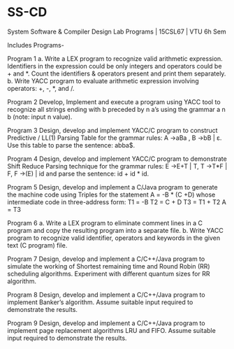 # SS-CD
System Software &amp; Compiler Design Lab Programs | 15CSL67 | VTU 6h Sem

Includes Programs-

Program 1
a. Write a LEX program to recognize valid arithmetic
expression. Identifiers in the expression could be only integers and operators could be + and *. Count the identifiers &amp; operators present and print them separately.
b. Write YACC program to evaluate arithmetic expression involving operators: +, -, *, and /.

Program 2
Develop, Implement and execute a program using YACC tool
to recognize all strings ending with b preceded by n a’s using
the grammar a n b (note: input n value).

Program 3
Design, develop and implement YACC/C program to
construct Predictive / LL(1) Parsing Table for the grammar rules: A →aBa , B →bB | ε. Use this table to parse the sentence: abba$.

Program 4
Design, develop and implement YACC/C program to
demonstrate Shift Reduce Parsing technique for the grammar rules: E →E+T | T, T →T*F | F, F →(E) | id and parse the sentence: id + id * id.

Program 5
Design, develop and implement a C/Java program to generate
the machine code using Triples for the statement A = -B * (C
+D) whose intermediate code in three-address form: T1 = -B
T2 = C + D T3 = T1 + T2
A = T3

Program 6
a. Write a LEX program to eliminate comment lines in a C
program and copy the resulting program into a separate file.
b. Write YACC program to recognize valid identifier, operators and keywords in the given text (C program) file.

Program 7
Design, develop and implement a C/C++/Java program to
simulate the working of Shortest remaining time and Round Robin (RR) scheduling algorithms. Experiment with different quantum sizes for RR algorithm.

Program 8
Design, develop and implement a C/C++/Java program to
implement Banker’s algorithm. Assume suitable input required to demonstrate the results.

Program 9
Design, develop and implement a C/C++/Java program to
implement page replacement algorithms LRU and FIFO. Assume suitable input required to demonstrate the results.
